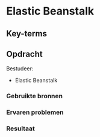 # Elastic Beanstalk

## Key-terms

## Opdracht
Bestudeer:

- Elastic Beanstalk

### Gebruikte bronnen

### Ervaren problemen

### Resultaat
